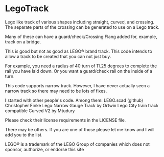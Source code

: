 # LegoTrack

Lego like track of various shapes including straight, curved, and crossing.
The separate parts of the crossing can be generated to use on a Lego track. 

Many of these can have a guard/check/Crossing Flang added for, example, track on a bridge.

This is good but not as good as LEGO® brand track.  This code intends to allow a track to be created that you can not just buy.

For example, you need a radius of 40 turn of 11.25 degrees to complete the rail you have laid down.  Or you want a guard/check rail on the inside of a turn.

This code supports narrow track.  However, I have never actually seen a narrow track so there may need to be lots of fixes.

I started with other people's code.  Among them:
	LEGO.scad (github) Christopher Finke
	Lego Narrow Gauge Track by Ortwin
	Lego City train track compatible Curved V2 by Mtudury

Please check their license requirements in the LICENSE file.

There may be others.  If you are one of those please let me know and I will add you to the list.


LEGO® is a trademark of the LEGO Group of companies which does not sponsor, authorize, or endorse this site
